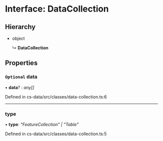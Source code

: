 # Interface: DataCollection

## Hierarchy

* object

  ↳ **DataCollection**

## Properties

### `Optional` data

• **data**? : *any[]*

Defined in cs-data/src/classes/data-collection.ts:6

___

###  type

• **type**: *"FeatureCollection" | "Table"*

Defined in cs-data/src/classes/data-collection.ts:5
